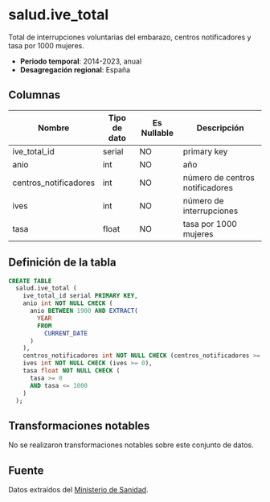 # salud.ive_total

Total de interrupciones voluntarias del embarazo, centros notificadores y tasa por 1000 mujeres.

- **Periodo temporal**: 2014-2023, anual
- **Desagregación regional**: España

## Columnas

| Nombre | Tipo de dato | Es Nullable | Descripción |
| --- | --- | --- | --- |
| ive_total_id | serial | NO | primary key |
| anio | int | NO | año |
| centros_notificadores | int | NO | número de centros notificadores |
| ives | int | NO | número de interrupciones |
| tasa | float | NO | tasa por 1000 mujeres |

## Definición de la tabla

```sql
CREATE TABLE
  salud.ive_total (
    ive_total_id serial PRIMARY KEY,
    anio int NOT NULL CHECK (
      anio BETWEEN 1900 AND EXTRACT(
        YEAR
        FROM
          CURRENT_DATE
      )
    ),
    centros_notificadores int NOT NULL CHECK (centros_notificadores >= 0),
    ives int NOT NULL CHECK (ives >= 0),
    tasa float NOT NULL CHECK (
      tasa >= 0
      AND tasa <= 1000
    )
  );
```

## Transformaciones notables
No se realizaron transformaciones notables sobre este conjunto de datos.

## Fuente
Datos extraídos del <a href="https://www.sanidad.gob.es/areas/promocionPrevencion/embarazo/datosEstadisticos.htm#Tabla1" target="_blank">Ministerio de Sanidad</a>.
